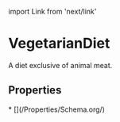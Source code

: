 import Link from 'next/link'

# VegetarianDiet

A diet exclusive of animal meat.

## Properties

<Grid>
* [](/Properties/Schema.org/)

</Grid>

